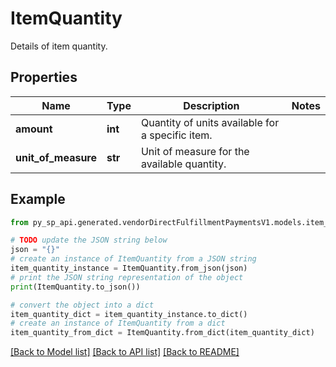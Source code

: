 # ItemQuantity

Details of item quantity.

## Properties

Name | Type | Description | Notes
------------ | ------------- | ------------- | -------------
**amount** | **int** | Quantity of units available for a specific item. | 
**unit_of_measure** | **str** | Unit of measure for the available quantity. | 

## Example

```python
from py_sp_api.generated.vendorDirectFulfillmentPaymentsV1.models.item_quantity import ItemQuantity

# TODO update the JSON string below
json = "{}"
# create an instance of ItemQuantity from a JSON string
item_quantity_instance = ItemQuantity.from_json(json)
# print the JSON string representation of the object
print(ItemQuantity.to_json())

# convert the object into a dict
item_quantity_dict = item_quantity_instance.to_dict()
# create an instance of ItemQuantity from a dict
item_quantity_from_dict = ItemQuantity.from_dict(item_quantity_dict)
```
[[Back to Model list]](../README.md#documentation-for-models) [[Back to API list]](../README.md#documentation-for-api-endpoints) [[Back to README]](../README.md)


